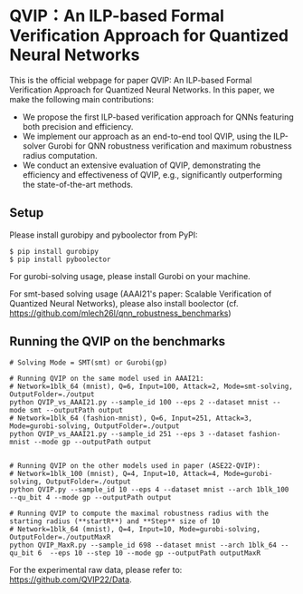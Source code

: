 # QVIP：An ILP-based Formal Verification Approach for Quantized Neural Networks
This is the official webpage for paper QVIP: An ILP-based Formal Verification Approach for Quantized Neural Networks. In this paper, we make the following main contributions:
- We propose the first ILP-based verification approach for QNNs featuring both precision and efficiency.
- We implement our approach as an end-to-end tool QVIP, using the ILP-solver Gurobi for QNN robustness verification and maximum robustness radius computation.
- We conduct an extensive evaluation of QVIP, demonstrating the efficiency and effectiveness of QVIP, e.g., significantly outperforming the state-of-the-art methods.
## Setup
Please install gurobipy and pyboolector from PyPI:
```shell script
$ pip install gurobipy
$ pip install pyboolector
```

For gurobi-solving usage, please install Gurobi on your machine.

For smt-based solving usage (AAAI21's paper: Scalable Verification of Quantized Neural Networks), please also install boolector (cf. https://github.com/mlech26l/qnn_robustness_benchmarks) 
## Running the QVIP on the benchmarks

```shell script
# Solving Mode = SMT(smt) or Gurobi(gp)

# Running QVIP on the same model used in AAAI21: 
# Network=1blk_64 (mnist), Q=6, Input=100, Attack=2, Mode=smt-solving, OutputFolder=./output
python QVIP_vs_AAAI21.py --sample_id 100 --eps 2 --dataset mnist --mode smt --outputPath output
# Network=1blk_64 (fashion-mnist), Q=6, Input=251, Attack=3, Mode=gurobi-solving, OutputFolder=./output
python QVIP_vs_AAAI21.py --sample_id 251 --eps 3 --dataset fashion-mnist --mode gp --outputPath output


# Running QVIP on the other models used in paper (ASE22-QVIP): 
# Network=1blk_100 (mnist), Q=4, Input=10, Attack=4, Mode=gurobi-solving, OutputFolder=./output
python QVIP.py --sample_id 10 --eps 4 --dataset mnist --arch 1blk_100 --qu_bit 4 --mode gp --outputPath output

# Running QVIP to compute the maximal robustness radius with the starting radius (**startR**) and **Step** size of 10
# Network=1blk_64 (mnist), Q=4, Input=10, Mode=gurobi-solving, OutputFolder=./outputMaxR
python QVIP_MaxR.py --sample_id 698 --dataset mnist --arch 1blk_64 --qu_bit 6  --eps 10 --step 10 --mode gp --outputPath outputMaxR
```
For the experimental raw data, please refer to: https://github.com/QVIP22/Data.
